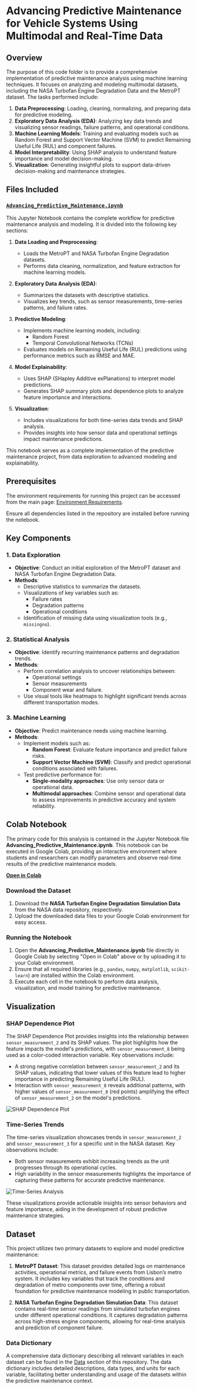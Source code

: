 # Advancing Predictive Maintenance for Vehicle Systems Using Multimodal and Real-Time Data

## Overview
The purpose of this code folder is to provide a comprehensive implementation of predictive maintenance analysis using machine learning techniques. It focuses on analyzing and modeling multimodal datasets, including the NASA Turbofan Engine Degradation Data and the MetroPT dataset. The tasks performed include:

1. **Data Preprocessing**: Loading, cleaning, normalizing, and preparing data for predictive modeling.
2. **Exploratory Data Analysis (EDA)**: Analyzing key data trends and visualizing sensor readings, failure patterns, and operational conditions.
3. **Machine Learning Models**: Training and evaluating models such as Random Forest and Support Vector Machine (SVM) to predict Remaining Useful Life (RUL) and component failures.
4. **Model Interpretability**: Using SHAP analysis to understand feature importance and model decision-making.
5. **Visualization**: Generating insightful plots to support data-driven decision-making and maintenance strategies.

## Files Included

### [**`Advancing_Predictive_Maintenance.ipynb`**](https://colab.research.google.com/drive/1jFpqHdT2FzVdd1g5KstMsEbXj-PRv9R0)
This Jupyter Notebook contains the complete workflow for predictive maintenance analysis and modeling. It is divided into the following key sections:

1. **Data Loading and Preprocessing**:
   - Loads the MetroPT and NASA Turbofan Engine Degradation datasets.
   - Performs data cleaning, normalization, and feature extraction for machine learning models.

2. **Exploratory Data Analysis (EDA)**:
   - Summarizes the datasets with descriptive statistics.
   - Visualizes key trends, such as sensor measurements, time-series patterns, and failure rates.

3. **Predictive Modeling**:
   - Implements machine learning models, including:
     - Random Forest
     - Temporal Convolutional Networks (TCNs)
   - Evaluates models on Remaining Useful Life (RUL) predictions using performance metrics such as RMSE and MAE.

4. **Model Explainability**:
   - Uses SHAP (SHapley Additive exPlanations) to interpret model predictions.
   - Generates SHAP summary plots and dependence plots to analyze feature importance and interactions.

5. **Visualization**:
   - Includes visualizations for both time-series data trends and SHAP analysis.
   - Provides insights into how sensor data and operational settings impact maintenance predictions.

This notebook serves as a complete implementation of the predictive maintenance project, from data exploration to advanced modeling and explainability.

## Prerequisites

The environment requirements for running this project can be accessed from the main page: [Environment Requirements](https://github.com/STATS201-DKU-Autumn2024/Week5_Tangxu/tree/main).

Ensure all dependencies listed in the repository are installed before running the notebook.


## Key Components

### 1. Data Exploration
- **Objective**: Conduct an initial exploration of the MetroPT dataset and NASA Turbofan Engine Degradation Data.
- **Methods**:
  - Descriptive statistics to summarize the datasets.
  - Visualizations of key variables such as:
    - Failure rates
    - Degradation patterns
    - Operational conditions
  - Identification of missing data using visualization tools (e.g., `missingno`).

### 2. Statistical Analysis
- **Objective**: Identify recurring maintenance patterns and degradation trends.
- **Methods**:
  - Perform correlation analysis to uncover relationships between:
    - Operational settings
    - Sensor measurements
    - Component wear and failure.
  - Use visual tools like heatmaps to highlight significant trends across different transportation modes.

### 3. Machine Learning
- **Objective**: Predict maintenance needs using machine learning.
- **Methods**:
  - Implement models such as:
    - **Random Forest**: Evaluate feature importance and predict failure risks.
    - **Support Vector Machine (SVM)**: Classify and predict operational conditions associated with failures.
  - Test predictive performance for:
    - **Single-modality approaches**: Use only sensor data or operational data.
    - **Multimodal approaches**: Combine sensor and operational data to assess improvements in predictive accuracy and system reliability.


## Colab Notebook

The primary code for this analysis is contained in the Jupyter Notebook file **Advancing_Predictive_Maintenance.ipynb**. This notebook can be executed in Google Colab, providing an interactive environment where students and researchers can modify parameters and observe real-time results of the predictive maintenance models.

[**Open in Colab**](https://colab.research.google.com/drive/1jFpqHdT2FzVdd1g5KstMsEbXj-PRv9R0)

### Download the Dataset

1. Download the **NASA Turbofan Engine Degradation Simulation Data** from the NASA data repository, respectively.
2. Upload the downloaded data files to your Google Colab environment for easy access.

### Running the Notebook

1. Open the **Advancing_Predictive_Maintenance.ipynb** file directly in Google Colab by selecting "Open in Colab" above or by uploading it to your Colab environment.
2. Ensure that all required libraries (e.g., `pandas`, `numpy`, `matplotlib`, `scikit-learn`) are installed within the Colab environment.
3. Execute each cell in the notebook to perform data analysis, visualization, and model training for predictive maintenance.

## Visualization

### SHAP Dependence Plot
The SHAP Dependence Plot provides insights into the relationship between `sensor_measurement_2` and its SHAP values. The plot highlights how the feature impacts the model's predictions, with `sensor_measurement_8` being used as a color-coded interaction variable. Key observations include:
- A strong negative correlation between `sensor_measurement_2` and its SHAP values, indicating that lower values of this feature lead to higher importance in predicting Remaining Useful Life (RUL).
- Interaction with `sensor_measurement_8` reveals additional patterns, with higher values of `sensor_measurement_8` (red points) amplifying the effect of `sensor_measurement_2` on the model's predictions.

![SHAP Dependence Plot](https://github.com/STATS201-DKU-Autumn2024/Week5_Tangxu/blob/main/Code/SHAP.png)

### Time-Series Trends
The time-series visualization showcases trends in `sensor_measurement_2` and `sensor_measurement_3` for a specific unit in the NASA dataset. Key observations include:
- Both sensor measurements exhibit increasing trends as the unit progresses through its operational cycles.
- High variability in the sensor measurements highlights the importance of capturing these patterns for accurate predictive maintenance.

![Time-Series Analysis](https://github.com/STATS201-DKU-Autumn2024/Week5_Tangxu/blob/main/Code/Time-Series%20Analysis.png)

These visualizations provide actionable insights into sensor behaviors and feature importance, aiding in the development of robust predictive maintenance strategies.


## Dataset

This project utilizes two primary datasets to explore and model predictive maintenance:

1. **MetroPT Dataset**: This dataset provides detailed logs on maintenance activities, operational metrics, and failure events from Lisbon’s metro system. It includes key variables that track the conditions and degradation of metro components over time, offering a robust foundation for predictive maintenance modeling in public transportation.

2. **NASA Turbofan Engine Degradation Simulation Data**: This dataset contains real-time sensor readings from simulated turbofan engines under different operational conditions. It captures degradation patterns across high-stress engine components, allowing for real-time analysis and prediction of component failure.

### Data Dictionary
A comprehensive data dictionary describing all relevant variables in each dataset can be found in the [Data](https://github.com/STATS201-DKU-Autumn2024/Week5_Tangxu/tree/main/Data) section of this repository. The data dictionary includes detailed descriptions, data types, and units for each variable, facilitating better understanding and usage of the datasets within the predictive maintenance context.
